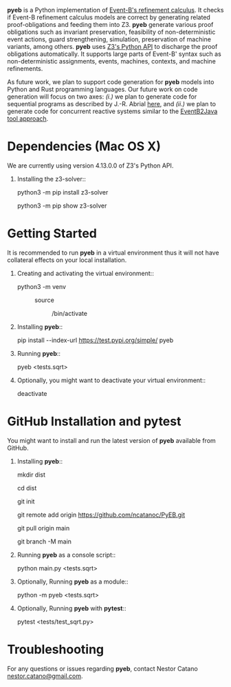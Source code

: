 **pyeb** is a Python implementation of
[Event-B's refinement calculus](https://www.amazon.com/Modeling-Event-B-Jean-Raymond-Abrial-ebook/dp/B00AKE1X6G/ref=sr_1_1?crid=Z3EK47C5ZPF8&dib=eyJ2IjoiMSJ9.y0_vyeR7jV-Oj4yF28ueHqqWE4mUkUqg81kXg-hMs97kgOTibmPyedfD24D51HmTqaXOd2JLhxAksYcjCpzp-IUu_2AAJKqzVyfaQLYmIE7b4gSU4d10tXBra1KZDW39byq9804lBnqJWuDMmKzue46_K8qDg29UojbXh3SJDB_NZ8dJNo5ahtap-gjsQmm4x2BLPLaRx2tg27MV4kFiJ31vRq_UyuN0f228qOM8tVE.Bd9FAFBQWGvOHRObi6YOT0L772WFbXVPzFKBFbTY3wM&dib_tag=se&keywords=abrial&qid=1712764662&s=books&sprefix=abrial%2Cstripbooks-intl-ship%2C240&sr=1-1). It checks if Event-B refinement calculus models are correct by generating related proof-obligations and feeding them into Z3. **pyeb** generate various proof obligations such as invariant preservation, feasibility of non-deterministic event actions, guard strengthening, simulation, preservation of machine variants, among others. **pyeb** uses [Z3's Python API](https://z3prover.github.io/api/html/namespacez3py.html) to discharge the proof obligations automatically. It supports large parts of Event-B' syntax such as non-deterministic assignments, events, machines, contexts, and machine refinements.

As future work, we plan to support code generation for **pyeb** models into Python and Rust programming languages. Our future work on code generation will focus on two axes: *(i.)* we plan to generate code for sequential programs as described by J.-R. Abrial [here](https://web-archive.southampton.ac.uk/deploy-eprints.ecs.soton.ac.uk/122/), and *(ii.)* we plan to generate code for concurrent reactive systems similar to the [EventB2Java tool approach](https://link.springer.com/article/10.1007/s10009-015-0381-2).


Dependencies (Mac OS X)
===================================

We are currently using version 4.13.0.0 of Z3's Python API.

1.  Installing the z3-solver::
      
      python3 -m pip install z3-solver
	  
      python3 -m pip show z3-solver


      
Getting Started
===============

It is recommended to run **pyeb** in a virtual environment thus it will not have collateral effects on your local installation. 

1.  Creating and activating the virtual environment::
      
      python3 -m venv <DIR>
	  
      source <DIR>/bin/activate

2.  Installing **pyeb**::
      
      pip install --index-url https://test.pypi.org/simple/ pyeb

3.  Running **pyeb**::
      
      pyeb <tests.sqrt>

4.  Optionally, you might want to deactivate your virtual environment::
      
      deactivate


GitHub Installation and pytest
===================================

You might want to install and run the latest version of **pyeb** available from GitHub.

1.  Installing **pyeb**::
      
      mkdir dist
      
      cd dist

      git init

      git remote add origin https://github.com/ncatanoc/PyEB.git

      git pull origin main
      
      git branch -M main

2.  Running **pyeb** as a console script::
      
      python main.py <tests.sqrt>

3.  Optionally,  Running **pyeb** as a module::
      
      python -m pyeb <tests.sqrt>

4.  Optionally,  Running **pyeb** with **pytest**::
      
      pytest  <tests/test_sqrt.py>

   
Troubleshooting
=======================

For any questions or issues regarding **pyeb**, contact Nestor Catano nestor.catano@gmail.com.
